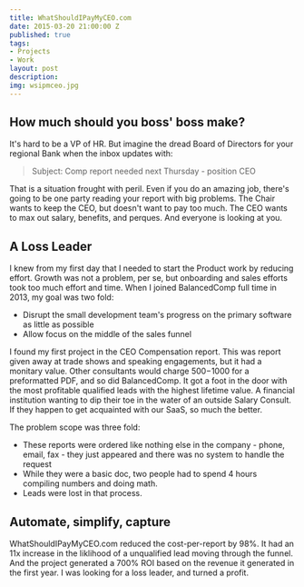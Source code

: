 ```yaml
---
title: WhatShouldIPayMyCEO.com
date: 2015-03-20 21:00:00 Z
published: true
tags:
- Projects
- Work
layout: post
description: 
img: wsipmceo.jpg
---
```


## How much should you boss' boss make?

It's hard to be a VP of HR. But imagine the dread Board of Directors for your regional Bank when the inbox updates with:

> Subject: Comp report needed next Thursday - position CEO

That is a situation frought with peril. Even if you do an amazing job, there's going to be one party reading your report with big problems. The Chair wants to keep the CEO, but doesn't want to pay too much. The CEO wants to max out salary, benefits, and perques. And everyone is looking at you.

## A Loss Leader

I knew from my first day that I needed to start the Product work by reducing effort. Growth was not a problem, per se, but onboarding and sales efforts took too much effort and time. When I joined BalancedComp full time in 2013, my goal was two fold:
* Disrupt the small development team's progress on the primary software as little as possible
* Allow focus on the middle of the sales funnel

I found my first project in the CEO Compensation report. This was report given away at trade shows and speaking engagements, but it had a monitary value. Other consultants would charge $500-$1000 for a preformatted PDF, and so did BalancedComp. It got a foot in the door with the most profitable qualified leads with the highest lifetime value. A financial institution wanting to dip their toe in the water of an outside Salary Consult. If they happen to get acquainted with our SaaS, so much the better. 

The problem scope was three fold:
* These reports were ordered like nothing else in the company - phone, email, fax - they just appeared and there was no system to handle the request
* While they were a basic doc, two people had to spend 4 hours compiling numbers and doing math.
* Leads were lost in that process.

## Automate, simplify, capture
WhatShouldIPayMyCEO.com reduced the cost-per-report by 98%. It had an 11x increase in the liklihood of a unqualified lead moving through the funnel. And the project generated a 700% ROI based on the revenue it generated in the first year. I was looking for a loss leader, and turned a profit.